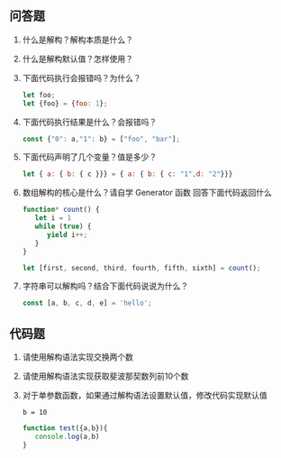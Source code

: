 



















## 问答题

1. 什么是解构？解构本质是什么？

2. 什么是解构默认值？怎样使用？

3. 下面代码执行会报错吗？为什么？

   ```javascript
   let foo;
   let {foo} = {foo: 1};
   ```

4. 下面代码执行结果是什么？会报错吗？

   ```javascript
   const {"0": a,"1": b} = ["foo", "bar"];
   ```

5. 下面代码声明了几个变量？值是多少？

   ```javascript
   let { a: { b: { c }}} = { a: { b: { c: "1",d: "2"}}}
   ```

6. 数组解构的核心是什么？请自学 Generator 函数 回答下面代码返回什么

   ```javascript
   function* count() {
      let i = 1
      while (true) {
         yield i++;
      }
   }
   
   let [first, second, third, fourth, fifth, sixth] = count();
   ```

7. 字符串可以解构吗？结合下面代码说说为什么？

   ```javascript
   const [a, b, c, d, e] = 'hello';
   ```

## 代码题

1. 请使用解构语法实现交换两个数

2. 请使用解构语法实现获取斐波那契数列前10个数

3. 对于单参数函数，如果通过解构语法设置默认值，修改代码实现默认值

   ```
   b = 10
   ```

   ```javascript
   function test({a,b}){
      console.log(a,b)
   }
   ```